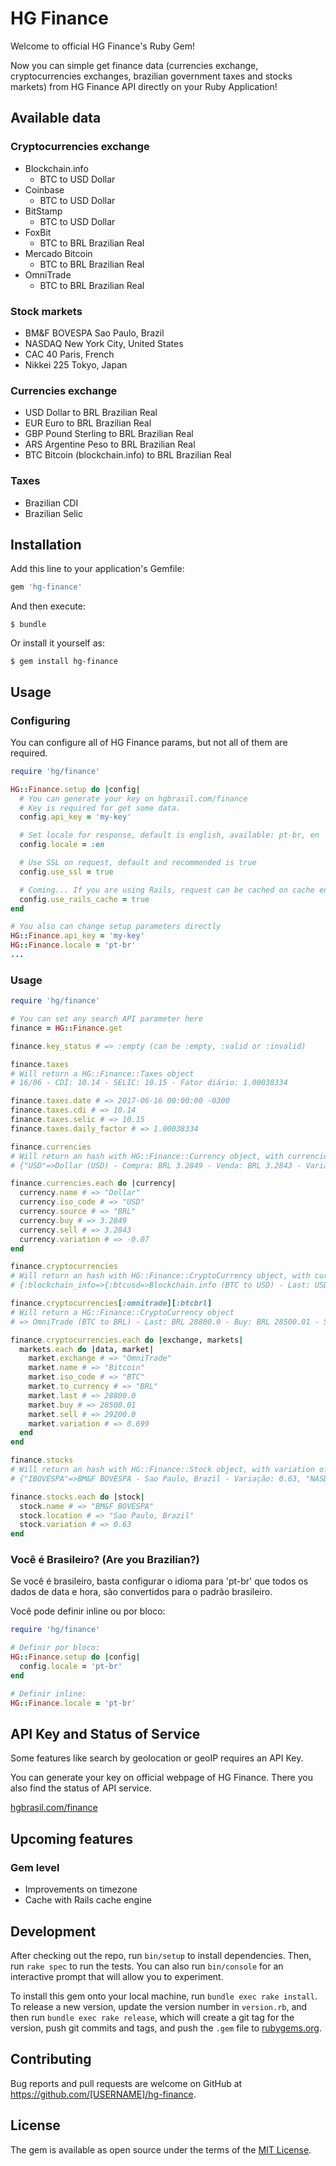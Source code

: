 # HG Finance

Welcome to official HG Finance's Ruby Gem!

Now you can simple get finance data (currencies exchange, cryptocurrencies exchanges, brazilian government taxes and stocks markets) from HG Finance API directly on your Ruby Application!

## Available data

### Cryptocurrencies exchange

- Blockchain.info
    - BTC to USD Dollar
- Coinbase
    - BTC to USD Dollar
- BitStamp
    - BTC to USD Dollar
- FoxBit
    - BTC to BRL Brazilian Real
- Mercado Bitcoin
    - BTC to BRL Brazilian Real
- OmniTrade
    - BTC to BRL Brazilian Real  

### Stock markets

- BM&F BOVESPA Sao Paulo, Brazil
- NASDAQ New York City, United States
- CAC 40 Paris, French
- Nikkei 225 Tokyo, Japan

### Currencies exchange

- USD Dollar to BRL Brazilian Real
- EUR Euro to BRL Brazilian Real
- GBP Pound Sterling to BRL Brazilian Real
- ARS Argentine Peso to BRL Brazilian Real
- BTC Bitcoin (blockchain.info) to BRL Brazilian Real

### Taxes

- Brazilian CDI
- Brazilian Selic

## Installation

Add this line to your application's Gemfile:

```ruby
gem 'hg-finance'
```

And then execute:

    $ bundle

Or install it yourself as:

    $ gem install hg-finance

## Usage

### Configuring

You can configure all of HG Finance params, but not all of them are required.

```ruby
require 'hg/finance'

HG::Finance.setup do |config|
  # You can generate your key on hgbrasil.com/finance
  # Key is required for get some data.
  config.api_key = 'my-key'

  # Set locale for response, default is english, available: pt-br, en
  config.locale = :en

  # Use SSL on request, default and recommended is true
  config.use_ssl = true

  # Coming... If you are using Rails, request can be cached on cache engine
  config.use_rails_cache = true
end

# You also can change setup parameters directly
HG::Finance.api_key = 'my-key'
HG::Finance.locale = 'pt-br'
...
```

### Usage
```ruby
require 'hg/finance'

# You can set any search API parameter here
finance = HG::Finance.get

finance.key_status # => :empty (can be :empty, :valid or :invalid)

finance.taxes
# Will return a HG::Finance::Taxes object
# 16/06 - CDI: 10.14 - SELIC: 10.15 - Fator diário: 1.00038334

finance.taxes.date # => 2017-06-16 00:00:00 -0300
finance.taxes.cdi # => 10.14
finance.taxes.selic # => 10.15
finance.taxes.daily_factor # => 1.00038334

finance.currencies
# Will return an hash with HG::Finance::Currency object, with currencies exchange from BRL
# {"USD"=>Dollar (USD) - Compra: BRL 3.2849 - Venda: BRL 3.2843 - Variação: -0.07, "EUR"=>Eu...

finance.currencies.each do |currency|
  currency.name # => "Dollar"
  currency.iso_code # => "USD"
  currency.source # => "BRL"
  currency.buy # => 3.2849
  currency.sell # => 3.2843
  currency.variation # => -0.07
end

finance.cryptocurrencies
# Will return an hash with HG::Finance::CryptoCurrency object, with currencies exchanges as symbols keys
# {:blockchain_info=>{:btcusd=>Blockchain.info (BTC to USD) - Last: USD 7446.0000905 - Buy: USD 7446.0000905 - Sell

finance.cryptocurrencies[:omnitrade][:btcbrl]
# Will return a HG::Finance::CryptoCurrency object
# => OmniTrade (BTC to BRL) - Last: BRL 28800.0 - Buy: BRL 28500.01 - Sell: BRL 29200.0 - Variation: 0.699

finance.cryptocurrencies.each do |exchange, markets|
  markets.each do |data, market|
    market.exchange # => "OmniTrade"
    market.name # => "Bitcoin"
    market.iso_code # => "BTC"
    market.to_currency # => "BRL"
    market.last # => 28800.0
    market.buy # => 28500.01
    market.sell # => 29200.0
    market.variation # => 0.699
  end
end

finance.stocks
# Will return an hash with HG::Finance::Stock object, with variation of some stock markets
# {"IBOVESPA"=>BM&F BOVESPA - Sao Paulo, Brazil - Variação: 0.63, "NASDAQ"=>NASD...

finance.stocks.each do |stock|
  stock.name # => "BM&F BOVESPA"
  stock.location # => "Sao Paulo, Brazil"
  stock.variation # => 0.63
end

```

### Você é Brasileiro? (Are you Brazilian?)

Se você é brasileiro, basta configurar o idioma para 'pt-br' que todos os dados de data e hora, são convertidos para o padrão brasileiro.

Você pode definir inline ou por bloco:

```ruby
require 'hg/finance'

# Definir por bloco:
HG::Finance.setup do |config|
  config.locale = 'pt-br'
end

# Definir inline:
HG::Finance.locale = 'pt-br'

```

## API Key and Status of Service

Some features like search by geolocation or geoIP requires an API Key.

You can generate your key on official webpage of HG Finance.
There you also find the status of API service.

[hgbrasil.com/finance](http://hgbrasil.com/status/finance/#chaves-de-api)

## Upcoming features

### Gem level

- Improvements on timezone
- Cache with Rails cache engine

## Development

After checking out the repo, run `bin/setup` to install dependencies. Then, run `rake spec` to run the tests. You can also run `bin/console` for an interactive prompt that will allow you to experiment.

To install this gem onto your local machine, run `bundle exec rake install`. To release a new version, update the version number in `version.rb`, and then run `bundle exec rake release`, which will create a git tag for the version, push git commits and tags, and push the `.gem` file to [rubygems.org](https://rubygems.org).

## Contributing

Bug reports and pull requests are welcome on GitHub at https://github.com/[USERNAME]/hg-finance.


## License

The gem is available as open source under the terms of the [MIT License](http://opensource.org/licenses/MIT).
